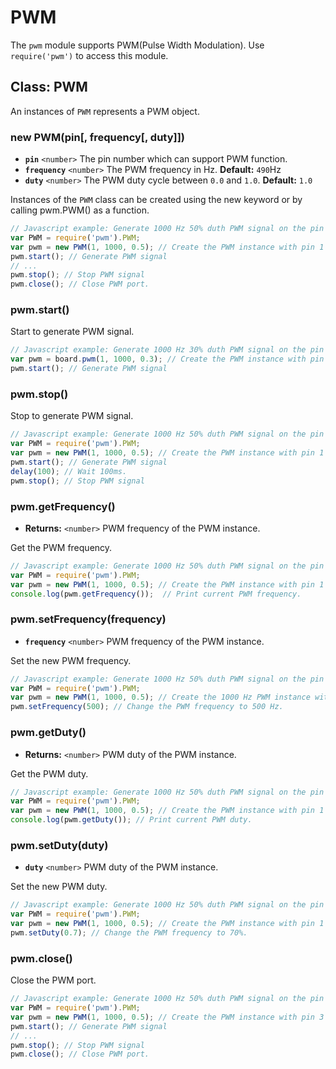 # PWM

The `pwm` module supports PWM\(Pulse Width Modulation\). Use `require('pwm')` to access this module.

## Class: PWM

An instances of `PWM` represents a PWM object.

### new PWM\(pin\[, frequency\[, duty\]\]\)

* **`pin`** `<number>` The pin number which can support PWM function.
* **`frequency`** `<number>` The PWM frequency in Hz. **Default:** `490`Hz
* **`duty`** `<number>` The PWM duty cycle between `0.0` and `1.0`. **Default:** `1.0`

Instances of the `PWM` class can be created using the new keyword or by calling pwm.PWM\(\) as a function.

```javascript
// Javascript example: Generate 1000 Hz 50% duth PWM signal on the pin 1.
var PWM = require('pwm').PWM; 
var pwm = new PWM(1, 1000, 0.5); // Create the PWM instance with pin 1
pwm.start(); // Generate PWM signal
// ...
pwm.stop(); // Stop PWM signal
pwm.close(); // Close PWM port.
```

### pwm.start\(\)

Start to generate PWM signal.

```javascript
// Javascript example: Generate 1000 Hz 30% duth PWM signal on the pin 1.
var pwm = board.pwm(1, 1000, 0.3); // Create the PWM instance with pin 1
pwm.start(); // Generate PWM signal
```

### pwm.stop\(\)

Stop to generate PWM signal.

```javascript
// Javascript example: Generate 1000 Hz 50% duth PWM signal on the pin 1.
var PWM = require('pwm').PWM; 
var pwm = new PWM(1, 1000, 0.5); // Create the PWM instance with pin 1
pwm.start(); // Generate PWM signal
delay(100); // Wait 100ms.
pwm.stop(); // Stop PWM signal
```

### pwm.getFrequency\(\)

* **Returns:** `<number>` PWM frequency of the PWM instance.

Get the PWM frequency.

```javascript
// Javascript example: Generate 1000 Hz 50% duth PWM signal on the pin 1 and print the frequency
var PWM = require('pwm').PWM; 
var pwm = new PWM(1, 1000, 0.5); // Create the PWM instance with pin 1
console.log(pwm.getFrequency());  // Print current PWM frequency.
```

### pwm.setFrequency\(frequency\)

* **`frequency`** `<number>` PWM frequency of the PWM instance.

Set the new PWM frequency.

```javascript
// Javascript example: Generate 1000 Hz 50% duth PWM signal on the pin 1 and print the frequency
var PWM = require('pwm').PWM; 
var pwm = new PWM(1, 1000, 0.5); // Create the 1000 Hz PWM instance with pin 1
pwm.setFrequency(500); // Change the PWM frequency to 500 Hz.
```

### pwm.getDuty\(\)

* **Returns:** `<number>` PWM duty of the PWM instance.

Get the PWM duty.

```javascript
// Javascript example: Generate 1000 Hz 50% duth PWM signal on the pin 1 and print the duty
var PWM = require('pwm').PWM; 
var pwm = new PWM(1, 1000, 0.5); // Create the PWM instance with pin 1
console.log(pwm.getDuty()); // Print current PWM duty.
```

### pwm.setDuty\(duty\)

* **`duty`** `<number>` PWM duty of the PWM instance.

Set the new PWM duty.

```javascript
// Javascript example: Generate 1000 Hz 50% duth PWM signal on the pin 1 and print the duty
var PWM = require('pwm').PWM; 
var pwm = new PWM(1, 1000, 0.5); // Create the PWM instance with pin 1
pwm.setDuty(0.7); // Change the PWM frequency to 70%.
```

### pwm.close\(\)

Close the PWM port.

```javascript
// Javascript example: Generate 1000 Hz 50% duth PWM signal on the pin 1.
var PWM = require('pwm').PWM; 
var pwm = new PWM(1, 1000, 0.5); // Create the PWM instance with pin 3
pwm.start(); // Generate PWM signal
// ...
pwm.stop(); // Stop PWM signal
pwm.close(); // Close PWM port.
```

